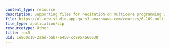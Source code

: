 ```yaml
---
content_type: resource
description: Supporting files for recitation on multicore programming with Cell.
file: https://ol-ocw-studio-app-qa.s3.amazonaws.com/courses/6-189-multicore-programming-primer-january-iap-2007/1e860c102aadbab7e450cc9957a60638_rec5.zip
file_type: application/zip
resourcetype: Other
title: rec5
uid: 1e860c10-2aad-bab7-e450-cc9957a60638
---
```


